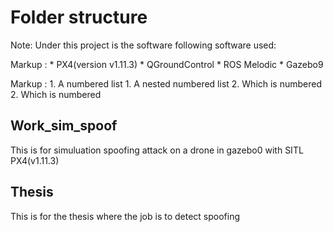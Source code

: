 
# Folder structure
Note: Under this project is the software following software used:

Markup : * PX4(version v1.11.3)
         * QGroundControl
         * ROS Melodic
         * Gazebo9

 Markup : 1. A numbered list
              1. A nested numbered list
              2. Which is numbered
          2. Which is numbered

## Work_sim_spoof
This is for simuluation spoofing attack on a drone in gazebo0 with SITL PX4(v1.11.3)

## Thesis
This is for the thesis where the job is to detect spoofing
